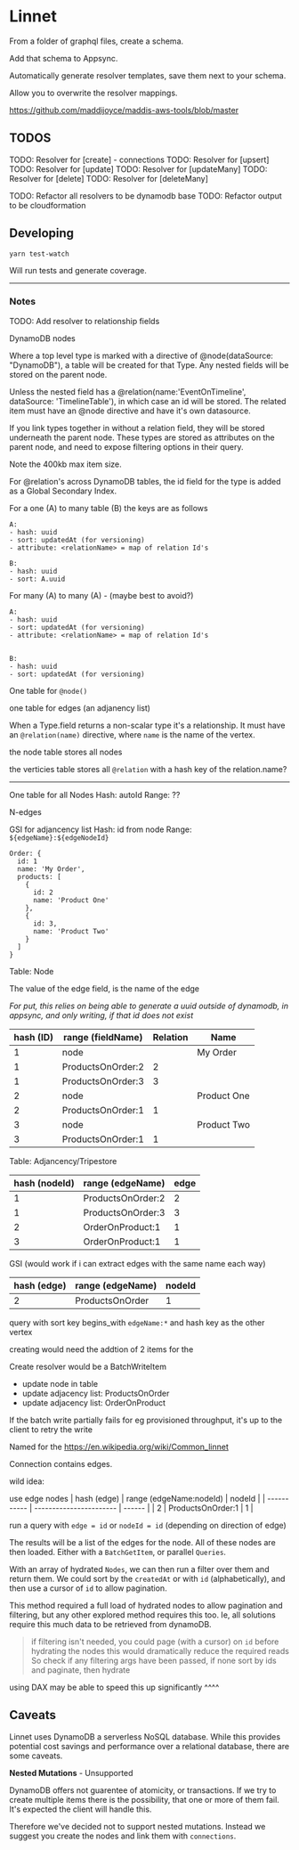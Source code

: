 # Linnet

From a folder of graphql files, create a schema.

Add that schema to Appsync.

Automatically generate resolver templates, save them next to your schema.

Allow you to overwrite the resolver mappings.

https://github.com/maddijoyce/maddis-aws-tools/blob/master


## TODOS
TODO: Resolver for [create] - connections
TODO: Resolver for [upsert]
TODO: Resolver for [update]
TODO: Resolver for [updateMany]
TODO: Resolver for [delete]
TODO: Resolver for [deleteMany]

TODO: Refactor all resolvers to be dynamodb base
TODO: Refactor output to be cloudformation

## Developing

`yarn test-watch`

Will run tests and generate coverage.



----

### Notes

TODO: Add resolver to relationship fields

DynamoDB nodes

Where a top level type is marked with a directive of @node(dataSource: "DynamoDB"), a table will
be created for that Type. Any nested fields will be stored on the parent node.

Unless the nested field has a @relation(name:'EventOnTimeline', dataSource: 'TimelineTable'), in which
case an id will be stored. The related item must have an @node directive and have it's own datasource.

If you link types together in without a relation field, they will be stored underneath the parent node.
These types are stored as attributes on the parent node, and need to expose filtering options in their
query.

Note the 400kb max item size.

For @relation's across DynamoDB tables, the id field for the type is added as a Global Secondary Index.

For a one (A) to many table (B) the keys are as follows

```
A:
- hash: uuid
- sort: updatedAt (for versioning)
- attribute: <relationName> = map of relation Id's

B:
- hash: uuid
- sort: A.uuid
```

For many (A) to many (A) - (maybe best to avoid?)

```
A:
- hash: uuid
- sort: updatedAt (for versioning)
- attribute: <relationName> = map of relation Id's


B:
- hash: uuid
- sort: updatedAt (for versioning)
```

One table for `@node()`

one table for edges (an adjanency list)

When a Type.field returns a non-scalar type it's a relationship. It must have an `@relation(name)`
directive, where `name` is the name of the vertex.

the node table stores all nodes

the verticies table stores all `@relation` with a hash key of the relation.name?

---

One table for all Nodes
Hash: autoId
Range: ??

N-edges

GSI for adjancency list
Hash: id from node
Range: `${edgeName}:${edgeNodeId}`

```
Order: {
  id: 1
  name: 'My Order',
  products: [
    {
      id: 2
      name: 'Product One'
    },
    {
      id: 3,
      name: 'Product Two'
    }
  ]
}
```

Table: Node

The value of the edge field, is the name of the edge

_For put, this relies on being able to generate a uuid outside of dynamodb, in appsync, and only writing,
if that id does not exist_

| hash (ID) | range (fieldName) | Relation | Name        |
| --------- | ----------------- | -------- | ----------- |
| 1         | node              |          | My Order    |
| 1         | ProductsOnOrder:2 | 2        |             |
| 1         | ProductsOnOrder:3 | 3        |             |
| 2         | node              |          | Product One |
| 2         | ProductsOnOrder:1 | 1        |             |
| 3         | node              |          | Product Two |
| 3         | ProductsOnOrder:1 | 1        |             |

Table: Adjancency/Tripestore

| hash (nodeId) | range (edgeName)  | edge |
| ------------- | ----------------- | ---- |
| 1             | ProductsOnOrder:2 | 2    |
| 1             | ProductsOnOrder:3 | 3    |
| 2             | OrderOnProduct:1  | 1    |
| 3             | OrderOnProduct:1  | 1    |

GSI (would work if i can extract edges with the same name each way)

| hash (edge) | range (edgeName) | nodeId |
| ----------- | ---------------- | ------ |
| 2           | ProductsOnOrder  | 1      |

query with sort key begins_with `edgeName:*` and hash key as the other vertex

creating would need the addtion of 2 items for the

Create resolver would be a BatchWriteItem

*   update node in table
*   update adjacency list: ProductsOnOrder
*   update adjacency list: OrderOnProduct

If the batch write partially fails for eg provisioned throughput, it's up to the client to retry the write

Named for the https://en.wikipedia.org/wiki/Common_linnet


Connection contains edges.


wild idea:

use edge nodes
| hash (edge) | range (edgeName:nodeId) | nodeId |
| ----------- | ----------------------- | ------ |
| 2           | ProductsOnOrder:1       | 1      |

run a query with `edge = id` or `nodeId = id` (depending on direction of edge)

The results will be a list of the edges for the node. All of these nodes are then loaded.
Either with a `BatchGetItem`, or parallel `Queries`.

With an array of hydrated `Nodes`, we can then run a filter over them and return them.
We could sort by the `createdAt` or with `id` (alphabetically), and then use a cursor of `id` to
allow pagination.

This method required a full load of hydrated nodes to allow pagination and filtering, but any
other explored method requires this too. Ie, all solutions require this much data to be retrieved
from dynamoDB.

> if filtering isn't needed, you could page (with a cursor) on `id` before hydrating the nodes
> this would dramatically reduce the required reads
> So check if any filtering args have been passed, if none sort by ids and paginate, then hydrate

using DAX may be able to speed this up significantly ^^^^

## Caveats

Linnet uses DynamoDB a serverless NoSQL database. While this provides potential cost savings and
performance over a relational database, there are some caveats.

**Nested Mutations** - Unsupported

DynamoDB offers not guarentee of atomicity, or transactions. If we try to create multiple items
there is the possibility, that one or more of them fail. It's expected the client will handle this.

Therefore we've decided not to support nested mutations. Instead we suggest you create the nodes and
link them with `connections`.
